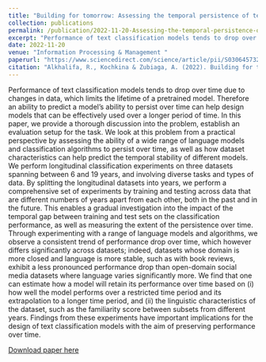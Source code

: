 ```yaml
---
title: "Building for tomorrow: Assessing the temporal persistence of text classifiers"
collection: publications
permalink: /publication/2022-11-20-Assessing-the-temporal-persistence-of-text-classifiers-6
excerpt: "Performance of text classification models tends to drop over time due to changes in data, which limits the lifetime of a pretrained model. Therefore an ability to predict a model's ability to persist over time can help design models that can be effectively used over a longer period of time. In this paper, we provide a thorough discussion into the problem, establish an evaluation setup for the task. We look at this problem from a practical perspective by assessing the ability of a wide range of language models and classification algorithms to persist over time, as well as how dataset characteristics can help predict the temporal stability of different models. We perform longitudinal classification experiments on three datasets spanning between 6 and 19 years, and involving diverse tasks and types of data. By splitting the longitudinal datasets into years, we perform a comprehensive set of experiments by training and testing across data that are different numbers of years apart from each other, both in the past and in the future. This enables a gradual investigation into the impact of the temporal gap between training and test sets on the classification performance, as well as measuring the extent of the persistence over time."
date: 2022-11-20
venue: "Information Processing & Management "
paperurl: "https://www.sciencedirect.com/science/article/pii/S0306457322003016"
citation: "Alkhalifa, R., Kochkina & Zubiaga, A. (2022). Building for tomorrow: Assessing the temporal persistence of text classifiers Information Processing & Management."
---
```

Performance of text classification models tends to drop over time due to changes in data, which limits the lifetime of a pretrained model. Therefore an ability to predict a model’s ability to persist over time can help design models that can be effectively used over a longer period of time. In this paper, we provide a thorough discussion into the problem, establish an evaluation setup for the task. We look at this problem from a practical perspective by assessing the ability of a wide range of language models and classification algorithms to persist over time, as well as how dataset characteristics can help predict the temporal stability of different models. We perform longitudinal classification experiments on three datasets spanning between 6 and 19 years, and involving diverse tasks and types of data. By splitting the longitudinal datasets into years, we perform a comprehensive set of experiments by training and testing across data that are different numbers of years apart from each other, both in the past and in the future. This enables a gradual investigation into the impact of the temporal gap between training and test sets on the classification performance, as well as measuring the extent of the persistence over time. Through experimenting with a range of language models and algorithms, we observe a consistent trend of performance drop over time, which however differs significantly across datasets; indeed, datasets whose domain is more closed and language is more stable, such as with book reviews, exhibit a less pronounced performance drop than open-domain social media datasets where language varies significantly more. We find that one can estimate how a model will retain its performance over time based on (i) how well the model performs over a restricted time period and its extrapolation to a longer time period, and (ii) the linguistic characteristics of the dataset, such as the familiarity score between subsets from different years. Findings from these experiments have important implications for the design of text classification models with the aim of preserving performance over time.

[Download paper here](https://www.sciencedirect.com/science/article/pii/S0306457322003016)